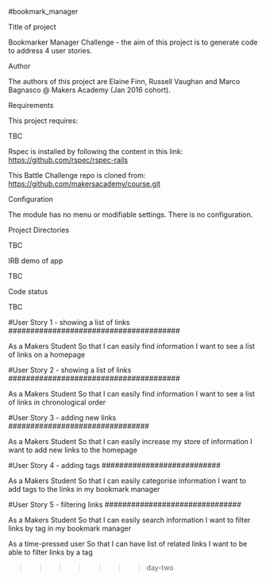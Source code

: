#bookmark_manager

Title of project

Bookmarker Manager Challenge - the aim of this project is to generate code to address 4 user stories.

Author

The authors of this project are Elaine Finn, Russell Vaughan and Marco Bagnasco @ Makers Academy (Jan 2016 cohort). 

Requirements

This project requires:

TBC

Rspec is installed by following the content in this link: https://github.com/rspec/rspec-rails

This Battle Challenge repo is cloned from: https://github.com/makersacademy/course.git

Configuration

The module has no menu or modifiable settings. There is no configuration.

Project Directories

TBC

IRB demo of app

TBC

Code status

TBC

 

#User Story 1 - showing a list of links
#######################################

As a Makers Student
So that I can easily find information
I want to see a list of links on a homepage

#User Story 2 - showing a list of links
#######################################

As a Makers Student
So that I can easily find information
I want to see a list of links in chronological order

#User Story 3 - adding new links
################################

As a Makers Student
So that I can easily increase my store of information
I want to add new links to the homepage

#User Story 4 - adding tags
###########################

As a Makers Student
So that I can easily categorise information 
I want to add tags to the links in my bookmark manager

#User Story 5 - filtering links
###############################

As a Makers Student
So that I can easily search information 
I want to filter links by tag in my bookmark manager



As a time-pressed user
So that I can have list of related links
I want to be able to filter links by a tag
>>>>>>> day-two
